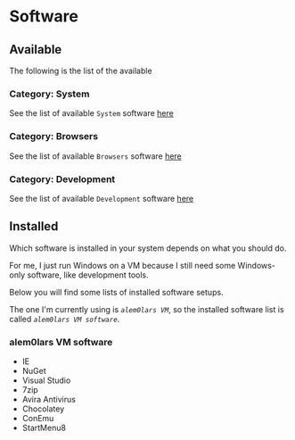 # Software

## Available

The following is the list of the available

### Category: System

See the list of available `System` software [here](./software/system.md)

### Category: Browsers

See the list of available `Browsers` software [here](./software/browsers.md)

### Category: Development

See the list of available `Development` software [here](./software/development.md)

## Installed

Which software is installed in your system depends on what you should do.

For me, I just run Windows on a VM because I still need some Windows-only software, like development tools.

Below you will find some lists of installed software setups.

The one I'm currently using is *`alem0lars VM`*, so the installed software list is called *`alem0lars VM software`*.

### alem0lars VM software

* IE
* NuGet
* Visual Studio
* 7zip
* Avira Antivirus
* Chocolatey
* ConEmu
* StartMenu8

